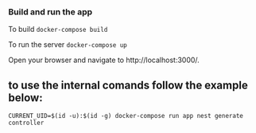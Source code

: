 ### Build and run the app

To build `docker-compose build`

To run the server `docker-compose up`

Open your browser and navigate to http://localhost:3000/.

## to use the internal comands follow the example below:

`CURRENT_UID=$(id -u):$(id -g) docker-compose run app nest generate controller`
